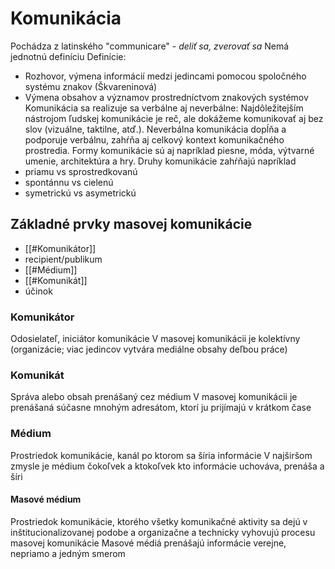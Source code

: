 # Komunikácia
Pochádza z latinského "communicare" - *deliť sa, zverovať sa*
Nemá jednotnú definíciu
Definície:
- Rozhovor, výmena informácií medzi jedincami pomocou spoločného systému znakov (Škvareninová)
- Výmena obsahov a významov prostredníctvom znakových systémov
Komunikácia sa realizuje sa verbálne aj neverbálne: Najdôležitejším nástrojom ľudskej komunikácie je reč, ale dokážeme komunikovať aj bez slov (vizuálne, taktilne, atď.). Neverbálna komunikácia dopĺňa a podporuje verbálnu, zahŕňa aj celkový kontext komunikačného prostredia.
Formy komunikácie sú aj napríklad piesne, móda, výtvarné umenie, architektúra a hry. 
Druhy komunikácie zahŕňajú napríklad
- priamu vs sprostredkovanú
- spontánnu vs cielenú
- symetrickú vs asymetrickú
## Základné prvky masovej komunikácie
- [[#Komunikátor]]
- recipient/publikum
- [[#Médium]]
- [[#Komunikát]]
- účinok
### Komunikátor
Odosielateľ, iniciátor komunikácie
V masovej komunikácii je kolektívny (organizácie; viac jedincov vytvára mediálne obsahy deľbou práce)
### Komunikát
Správa alebo obsah prenášaný cez médium
V masovej komunikácii je prenášaná súčasne mnohým adresátom, ktorí ju prijímajú v krátkom čase
### Médium
Prostriedok komunikácie, kanál po ktorom sa šíria informácie
V najširšom zmysle je médium čokoľvek a ktokoľvek kto informácie uchováva, prenáša a šíri
#### Masové médium
Prostriedok komunikácie, ktorého všetky komunikačné aktivity sa dejú v inštitucionalizovanej podobe a organizačne a technicky vyhovujú procesu masovej komunikácie
Masové médiá prenášajú informácie verejne, nepriamo a jedným smerom